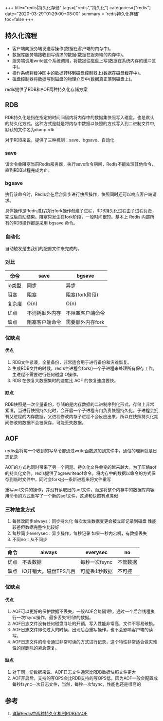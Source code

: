 +++
title="redis|持久化存储"
tags=["redis","持久化"]
categories=["redis"]
date="2020-03-29T01:29:00+08:00"
summary = 'redis持久化存储'
toc=false
+++

持久化流程
----------

-	客户端向服务端发送写操作(数据在客户端的内存中)。
-	数据库服务端接收到写请求的数据(数据在服务端的内存中)。
-	服务端调用write这个系统调用，将数据往磁盘上写(数据在系统内存的缓冲区中)。
-	操作系统将缓冲区中的数据转移到磁盘控制器上(数据在磁盘缓存中)。
-	磁盘控制器将数据写到磁盘的物理介质中(数据真正落到磁盘上)。

redis提供了RDB和AOF两种持久化存储方案

RDB
---

RDB持久化是指在指定的时间间隔内将内存中的数据集快照写入磁盘。也是默认的持久化方式，这种方式是就是将内存中数据以快照的方式写入到二进制文件中,默认的文件名为dump.rdb

对于RDB来说，提供了三种机制：save、bgsave、自动化

### save

该命令会阻塞当前Redis服务器，执行save命令期间，Redis不能处理其他命令，直到RDB过程完成为止。

### bgsave

执行该命令时，Redis会在后台异步进行快照操作，快照同时还可以响应客户端请求。

具体操作是Redis进程执行fork操作创建子进程，RDB持久化过程由子进程负责，完成后自动结束。阻塞只发生在fork阶段，一般时间很短。基本上 Redis 内部所有的RDB操作都是采用 bgsave 命令。

### 自动化

自动触发是由我们的配置文件来完成的。

### 对比

| 命令   | save           | bgsave           |
|--------|----------------|------------------|
| io类型 | 同步           | 异步             |
| 阻塞   | 阻塞           | 阻塞(fork阶段)   |
| 复杂度 | O(n)           | O(n)             |
| 优点   | 不消耗额外内存 | 不阻塞客户端命令 |
| 缺点   | 阻塞客户端命令 | 需要额外内存fork |

### 优缺点

#### 优点

1.	RDB文件紧凑，全量备份，非常适合用于进行备份和灾难恢复。
2.	生成RDB文件的时候，redis主进程会fork()一个子进程来处理所有保存工作，主进程不需要进行任何磁盘IO操作。
3.	RDB 在恢复大数据集时的速度比 AOF 的恢复速度要快。

#### 缺点

RDB快照是一次全量备份，存储的是内存数据的二进制序列化形式，存储上非常紧凑。当进行快照持久化时，会开启一个子进程专门负责快照持久化，子进程会拥有父进程的内存数据，父进程修改内存子进程不会反应出来，所以在快照持久化期间修改的数据不会被保存，可能丢失数据。

AOF
---

redis会将每一个收到的写命令都通过write函数追加到文件中。通俗的理解就是日志记录

AOF的方式也同时带来了另一个问题。持久化文件会变的越来越大。为了压缩aof的持久化文件。redis提供了bgrewriteaof命令。将内存中的数据以命令的方式保存到临时文件中，同时会fork出一条新进程来将文件重写

重写aof文件的操作，并没有读取旧的aof文件，而是将整个内存中的数据库内容用命令的方式重写了一个新的aof文件，这点和快照有点类似

### 三种触发方式

1.	每修改同步always：同步持久化 每次发生数据变更会被立即记录到磁盘 性能较差但数据完整性比较好
2.	每秒同步everysec：异步操作，每秒记录 如果一秒内宕机，有数据丢失
3.	不同no：从不同步

| 命令 | always                | everysec      | no       |
|------|-----------------------|---------------|----------|
| 优点 | 不丢数据              | 每秒一次fsync | 不管数据 |
| 缺点 | IO开销大，磁盘TPS几百 | 可能丢1秒数据 | 不可控   |

### 优缺点

#### 优点

1.	AOF可以更好的保护数据不丢失，一般AOF会每隔1秒，通过一个后台线程执行一次fsync操作，最多丢失1秒钟的数据。
2.	AOF日志文件没有任何磁盘寻址的开销，写入性能非常高，文件不容易破损。
3.	AOF日志文件即使过大的时候，出现后台重写操作，也不会影响客户端的读写。
4.	AOF日志文件的命令通过非常可读的方式进行记录，这个特性非常适合做灾难性的误删除的紧急恢复。

#### 缺点

1.	对于同一份数据来说，AOF日志文件通常比RDB数据快照文件更大
2.	AOF开启后，支持的写QPS会比RDB支持的写QPS低，因为AOF一般会配置成每秒fsync一次日志文件，当然，每秒一次fsync，性能也还是很高的

参考
----

1.	[详解Redis中两种持久化机制RDB和AOF](https://baijiahao.baidu.com/s?id=1654694618189745916&wfr=spider&for=pc)

